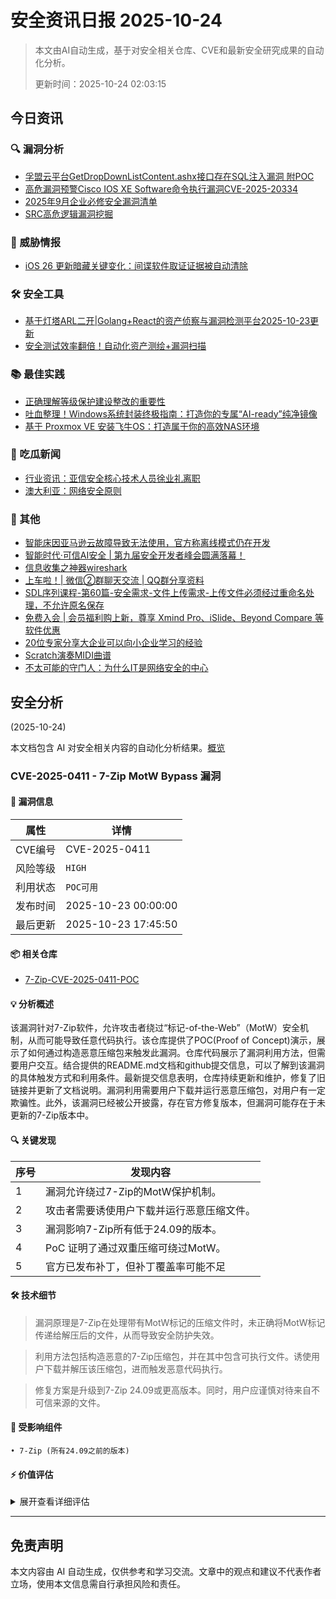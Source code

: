 
# 安全资讯日报 2025-10-24

> 本文由AI自动生成，基于对安全相关仓库、CVE和最新安全研究成果的自动化分析。
> 
> 更新时间：2025-10-24 02:03:15

<!-- more -->

## 今日资讯

### 🔍 漏洞分析

* [孚盟云平台GetDropDownListContent.ashx接口存在SQL注入漏洞 附POC](https://mp.weixin.qq.com/s?__biz=MzIxMjEzMDkyMA==&mid=2247489416&idx=1&sn=4fdf8702164d4bc159a1cf34da375503)
* [高危漏洞预警Cisco IOS XE Software命令执行漏洞CVE-2025-20334](https://mp.weixin.qq.com/s?__biz=MzI3NzMzNzE5Ng==&mid=2247490896&idx=1&sn=ee09d94250ee1de1592a9bad191e43e0)
* [2025年9月企业必修安全漏洞清单](https://mp.weixin.qq.com/s?__biz=MzU3ODAyMjg4OQ==&mid=2247496880&idx=1&sn=26a77c6c0a9017da748cdd0558b66525)
* [SRC高危逻辑漏洞挖掘](https://mp.weixin.qq.com/s?__biz=MzU2NDY2OTU4Nw==&mid=2247524565&idx=1&sn=d2832b54c5b916c5279fa8428b37e839)

### 🎯 威胁情报

* [iOS 26 更新暗藏关键变化：间谍软件取证证据被自动清除](https://mp.weixin.qq.com/s?__biz=MzAxOTM1MDQ1NA==&mid=2451183112&idx=1&sn=db14a53b45f8bd5fc9810e755d2e4e0e)

### 🛠️ 安全工具

* [基于灯塔ARL二开|Golang+React的资产侦察与漏洞检测平台2025-10-23更新](https://mp.weixin.qq.com/s?__biz=Mzg3ODE2MjkxMQ==&mid=2247495309&idx=1&sn=ff63daa95d28885da51839d354323ad8)
* [安全测试效率翻倍！自动化资产测绘+漏洞扫描](https://mp.weixin.qq.com/s?__biz=MzkwNjczOTQwOA==&mid=2247496084&idx=1&sn=7a1b45c30ab22d8d8a9fc7adc6f3b3f1)

### 📚 最佳实践

* [正确理解等级保护建设整改的重要性](https://mp.weixin.qq.com/s?__biz=MzA5MzU5MzQzMA==&mid=2652119150&idx=1&sn=80b07077a8938db92d6118568c58e60c)
* [吐血整理！Windows系统封装终极指南：打造你的专属“AI-ready”纯净镜像](https://mp.weixin.qq.com/s?__biz=MzU2MjU2MzI3MA==&mid=2247485779&idx=1&sn=18774853ba12bc2c485458ddc26c6762)
* [基于 Proxmox VE 安装飞牛OS：打造属于你的高效NAS环境](https://mp.weixin.qq.com/s?__biz=MzU2MjU2MzI3MA==&mid=2247485779&idx=2&sn=82b2ad56affe8220fa550bec582078cc)

### 🍉 吃瓜新闻

* [行业资讯：亚信安全核心技术人员徐业礼离职](https://mp.weixin.qq.com/s?__biz=MzUzNjkxODE5MA==&mid=2247494526&idx=1&sn=339c693561c11dfa3a0964d6c4cd1043)
* [澳大利亚：网络安全原则](https://mp.weixin.qq.com/s?__biz=Mzg2NjY2MTI3Mg==&mid=2247502376&idx=1&sn=2149fabae9ed14687a6812f8fa755b14)

### 📌 其他

* [智能床因亚马逊云故障导致无法使用，官方称离线模式仍在开发](https://mp.weixin.qq.com/s?__biz=MzAxOTM1MDQ1NA==&mid=2451183112&idx=2&sn=984bf9096e3d44269aa07ceecb53c5a6)
* [智能时代·可信AI安全 | 第九届安全开发者峰会圆满落幕！](https://mp.weixin.qq.com/s?__biz=MjM5NTc2MDYxMw==&mid=2458602619&idx=1&sn=b9063ec4480decff67b9e0c48c0b197f)
* [信息收集之神器wireshark](https://mp.weixin.qq.com/s?__biz=MzkyMjYxMDM4MA==&mid=2247484166&idx=1&sn=13e905d28db2d69a49c64da38738ca67)
* [上车啦！| 微信②群聊天交流 | QQ群分享资料](https://mp.weixin.qq.com/s?__biz=MzIzODMyMzQxNQ==&mid=2247485308&idx=1&sn=692beef74ed8670171aa56064b44420c)
* [SDL序列课程-第60篇-安全需求-文件上传需求-上传文件必须经过重命名处理，不允许原名保存](https://mp.weixin.qq.com/s?__biz=Mzk0NzE5NjI0Mg==&mid=2247484912&idx=1&sn=b97233f0e44dabc353e37e6153e3d86f)
* [免费入会 | 会员福利购上新，尊享 Xmind Pro、iSlide、Beyond Compare 等软件优惠](https://mp.weixin.qq.com/s?__biz=MzI2MjcwMTgwOQ==&mid=2247492722&idx=1&sn=70a9d495130312f89e2dff5bb6844d65)
* [20位专家分享大企业可以向小企业学习的经验](https://mp.weixin.qq.com/s?__biz=MzA5MzU5MzQzMA==&mid=2652119150&idx=2&sn=cbea350c5467e65928a1ddd593d161c1)
* [Scratch演奏MIDI曲谱](https://mp.weixin.qq.com/s?__biz=MzU2MjU2MzI3MA==&mid=2247485779&idx=3&sn=6b5644cd154429af2f3ef8557e46d5ca)
* [不太可能的守门人：为什么IT是网络安全的中心](https://mp.weixin.qq.com/s?__biz=Mzg2NjY2MTI3Mg==&mid=2247502376&idx=2&sn=0a22803d633c7f9aa5490b275cedf32e)

## 安全分析
(2025-10-24)

本文档包含 AI 对安全相关内容的自动化分析结果。[概览](https://blog.897010.xyz/c/today)


### CVE-2025-0411 - 7-Zip MotW Bypass 漏洞

#### 📌 漏洞信息

| 属性 | 详情 |
|------|------|
| CVE编号 | CVE-2025-0411 |
| 风险等级 | `HIGH` |
| 利用状态 | `POC可用` |
| 发布时间 | 2025-10-23 00:00:00 |
| 最后更新 | 2025-10-23 17:45:50 |

#### 📦 相关仓库

- [7-Zip-CVE-2025-0411-POC](https://github.com/dpextreme/7-Zip-CVE-2025-0411-POC)

#### 💡 分析概述

该漏洞针对7-Zip软件，允许攻击者绕过“标记-of-the-Web”（MotW）安全机制，从而可能导致任意代码执行。该仓库提供了POC(Proof of Concept)演示，展示了如何通过构造恶意压缩包来触发此漏洞。仓库代码展示了漏洞利用方法，但需要用户交互。结合提供的README.md文档和github提交信息，可以了解到该漏洞的具体触发方式和利用条件。最新提交信息表明，仓库持续更新和维护，修复了旧链接并更新了文档说明。漏洞利用需要用户下载并运行恶意压缩包，对用户有一定欺骗性。此外，该漏洞已经被公开披露，存在官方修复版本，但漏洞可能存在于未更新的7-Zip版本中。

#### 🔍 关键发现

| 序号 | 发现内容 |
|------|----------|
| 1 | 漏洞允许绕过7-Zip的MotW保护机制。 |
| 2 | 攻击者需要诱使用户下载并运行恶意压缩文件。 |
| 3 | 漏洞影响7-Zip所有低于24.09的版本。 |
| 4 | PoC 证明了通过双重压缩可绕过MotW。 |
| 5 | 官方已发布补丁，但补丁覆盖率可能不足 |

#### 🛠️ 技术细节

> 漏洞原理是7-Zip在处理带有MotW标记的压缩文件时，未正确将MotW标记传递给解压后的文件，从而导致安全防护失效。

> 利用方法包括构造恶意的7-Zip压缩包，并在其中包含可执行文件。诱使用户下载并解压该压缩包，进而触发恶意代码执行。

> 修复方案是升级到7-Zip 24.09或更高版本。同时，用户应谨慎对待来自不可信来源的文件。


#### 🎯 受影响组件

```
• 7-Zip (所有24.09之前的版本)
```

#### ⚡ 价值评估

<details>
<summary>展开查看详细评估</summary>

该漏洞允许绕过常见的安全防护机制，并可能导致远程代码执行。虽然需要用户交互，但由于7-Zip的广泛使用，潜在影响范围较大。存在公开的POC，降低了利用门槛，时效性良好，有实际的威胁价值。
</details>

---


## 免责声明
本文内容由 AI 自动生成，仅供参考和学习交流。文章中的观点和建议不代表作者立场，使用本文信息需自行承担风险和责任。
